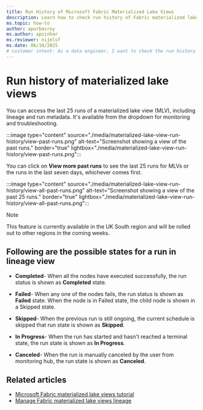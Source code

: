 ```yaml
---
title: Run History of Microsoft Fabric Materialized Lake Views
description: Learn how to check run history of Fabric materialized lake views
ms.topic: how-to
author: apurbasroy
ms.author: apsinhar
ms.reviewer: nijelsf
ms.date: 06/10/2025
# customer intent: As a data engineer, I want to check the run history of materialized lake views in Microsoft Fabric so that I can monitor and troubleshoot the runs.
---
```


# Run history of materialized lake views

You can access the last 25 runs of a materialized lake view (MLV), including lineage and run metadata. It's available from the dropdown for monitoring and troubleshooting.

:::image type="content" source="./media/materialized-lake-view-run-history/view-past-runs.png" alt-text="Screenshot showing a view of the past runs." border="true" lightbox="./media/materialized-lake-view-run-history/view-past-runs.png":::

You can click on **View more past runs** to see the last 25 runs for MLVs or the runs in the last seven days, whichever comes first.

:::image type="content" source="./media/materialized-lake-view-run-history/view-all-past-runs.png" alt-text="Screenshot showing a view of the past 25 runs." border="true" lightbox="./media/materialized-lake-view-run-history/view-all-past-runs.png":::

> [!NOTE]
> This feature is currently available in the UK South region and will be rolled out to other regions in the coming weeks.

## Following are the possible states for a run in lineage view

* **Completed**- When all the nodes have executed successfully, the run status is shown as **Completed** state.

* **Failed**- When any one of the nodes fails, the run status is shown as **Failed** state. When the node is in Failed state, the child node is shown in a Skipped state.

* **Skipped**- When the previous run is still ongoing, the current schedule is skipped that run state is shown as **Skipped**.

* **In Progress**- When the run has started and hasn't reached a terminal state, the run state is shown as **In Progress**.

* **Canceled**- When the run is manually canceled by the user from monitoring hub, the run state is shown as **Canceled**.

## Related articles

* [Microsoft Fabric materialized lake views tutorial](./tutorial.md)
* [Manage Fabric materialized lake views lineage](./view-lineage.md)
